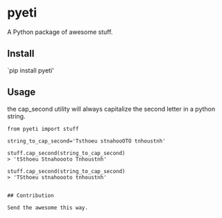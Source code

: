 # pyeti
A Python package of awesome stuff.

## Install
`pip install pyeti'

## Usage
the cap_second utility will always capitalize the second letter in a python string.

```
from pyeti import stuff

string_to_cap_second='Tsthoeu stnahooOTO tnhoustnh'

stuff.cap_second(string_to_cap_second)
> 'tSthoeu Stnahoooto Tnhoustnh'

stuff.cap_second(string_to_cap_second)
> 'TSthoeu stnahoooto tnhoustnh'


## Contribution

Send the awesome this way.